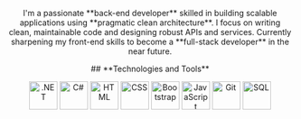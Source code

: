 </div> 
        <div align="center"> 
            <p> I'm a passionate **back-end developer** skilled in building scalable applications using **pragmatic clean architecture**. I focus on writing clean, maintainable code and designing robust APIs and services. Currently sharpening my front-end skills to become a **full-stack developer** in the near future. </p> 
        </div> 
</div> 

<div align="center">
    ## **Technologies and Tools**  
</div>

<div align="center">
    <p align="center">
        <img src="https://upload.wikimedia.org/wikipedia/commons/7/7d/Microsoft_.NET_logo.svg" alt=".NET" width="50" height="50"/>
        <img src="https://cdn.jsdelivr.net/gh/devicons/devicon/icons/csharp/csharp-original.svg" alt="C#" width="50" height="50"/>
        <img src="https://cdn.jsdelivr.net/gh/devicons/devicon/icons/html5/html5-original.svg" alt="HTML" width="50" height="50"/>
        <img src="https://cdn.jsdelivr.net/gh/devicons/devicon/icons/css3/css3-original.svg" alt="CSS" width="50" height="50"/>
        <img src="https://cdn.jsdelivr.net/gh/devicons/devicon/icons/bootstrap/bootstrap-original.svg" alt="Bootstrap" width="50" height="50"/>
        <img src="https://cdn.jsdelivr.net/gh/devicons/devicon/icons/javascript/javascript-original.svg" alt="JavaScript" width="50" height="50"/>
        <img src="https://cdn.jsdelivr.net/gh/devicons/devicon/icons/git/git-original.svg" alt="Git" width="50" height="50"/>
        <img src="https://cdn.jsdelivr.net/gh/devicons/devicon/icons/mysql/mysql-original.svg" alt="SQL" width="50" height="50"/>
    </p>
</div>
